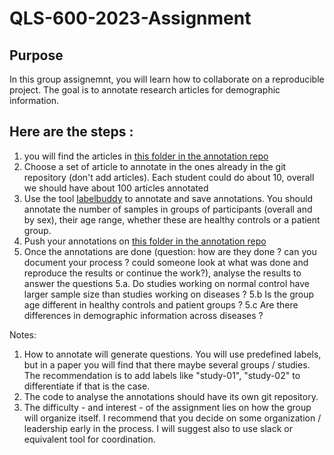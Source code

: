 # QLS-600-2023-Assignment

## Purpose
In this group assignemnt, you will learn how to collaborate on a reproducible project. 
The goal is to annotate research articles for demographic information. 

## Here are the steps : 
1. you will find the articles in [this folder in the annotation repo](https://github.com/neurodatascience/labelbuddy-annotations/tree/main/projects/participant_demographics)
2. Choose a set of article to annotate in the ones already in the git repository (don't add articles). 
   Each student could do about 10, overall we should have about 100 articles annotated 
3. Use the tool [labelbuddy](https://jeromedockes.github.io/labelbuddy/labelbuddy/current/) to annotate and save annotations. You should annotate the number of samples in groups of participants (overall and by sex), their age range, whether these are healthy controls or a patient group.  
4. Push your annotations on [this folder in the annotation repo](https://github.com/neurodatascience/labelbuddy-annotations/tree/main/projects/participant_demographics/annotations)
5. Once the annotations are done (question: how are they done ? can you document your process ? could someone look at what was done and reproduce the results or continue the work?), analyse the results to answer the questions
  5.a. Do studies working on normal control have larger sample size than studies working on diseases ?
  5.b  Is the group age different in healthy controls and patient groups ?
  5.c  Are there differences in demographic information across diseases ?

Notes:
1. How to annotate will generate questions. You will use predefined labels, but in a paper you will find that there maybe several groups / studies. 
  The recommendation is to add labels like "study-01", "study-02" to differentiate if that is the case.
2. The code to analyse the annotations should have its own git repository. 
3. The difficulty - and interest - of the assignment lies on how the group will organize itself. 
   I recommend that you decide on some organization / leadership early in the process. I will suggest also to use slack or equivalent tool for coordination.
